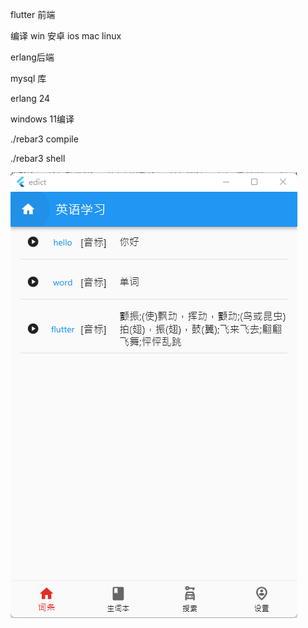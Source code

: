 flutter 前端 

编译 win 安卓 ios mac linux  

erlang后端

mysql 库

erlang 24

windows 11编译

./rebar3 compile

./rebar3 shell

![image](https://github.com/msfm2018/edic/blob/main/index.png)

